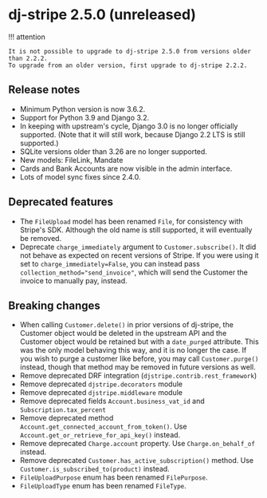 # dj-stripe 2.5.0 (unreleased)

!!! attention

    It is not possible to upgrade to dj-stripe 2.5.0 from versions older than 2.2.2.
    To upgrade from an older version, first upgrade to dj-stripe 2.2.2.

## Release notes

-   Minimum Python version is now 3.6.2.
-   Support for Python 3.9 and Django 3.2.
-   In keeping with upstream's cycle, Django 3.0 is no longer officially supported.
    (Note that it will still work, because Django 2.2 LTS is still supported.)
-   SQLite versions older than 3.26 are no longer supported.
-   New models: FileLink, Mandate
-   Cards and Bank Accounts are now visible in the admin interface.
-   Lots of model sync fixes since 2.4.0.

## Deprecated features

-   The `FileUpload` model has been renamed `File`, for consistency with Stripe's SDK.
    Although the old name is still supported, it will eventually be removed.
-   Deprecate `charge_immediately` argument to `Customer.subscribe()`. It did not behave
    as expected on recent versions of Stripe. If you were using it set to
    `charge_immediately=False`, you can instead pass `collection_method="send_invoice"`,
    which will send the Customer the invoice to manually pay, instead.

## Breaking changes

-   When calling `Customer.delete()` in prior versions of dj-stripe, the Customer object
    would be deleted in the upstream API and the Customer object would be retained but
    with a `date_purged` attribute. This was the only model behaving this way, and it is
    no longer the case. If you wish to purge a customer like before, you may call
    `Customer.purge()` instead, though that method may be removed in future versions as
    well.
-   Remove deprecated DRF integration (`djstripe.contrib.rest_framework`)
-   Remove deprecated `djstripe.decorators` module
-   Remove deprecated `djstripe.middleware` module
-   Remove deprecated fields `Account.business_vat_id` and `Subscription.tax_percent`
-   Remove deprecated method `Account.get_connected_account_from_token()`. Use
    `Account.get_or_retrieve_for_api_key()` instead.
-   Remove deprecated `Charge.account` property. Use `Charge.on_behalf_of` instead.
-   Remove deprecated `Customer.has_active_subscription()` method. Use
    `Customer.is_subscribed_to(product)` instead.
-   `FileUploadPurpose` enum has been renamed `FilePurpose`.
-   `FileUploadType` enum has been renamed `FileType`.
